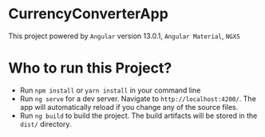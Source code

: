 # CurrencyConverterApp

This project powered by `Angular` version 13.0.1, `Angular Material`, `NGXS` 

# Who to run this Project?
- Run `npm install` or `yarn install` in your command line 
- Run `ng serve` for a dev server. Navigate to `http://localhost:4200/`. The app will automatically reload if you change any of the source files.
- Run `ng build` to build the project. The build artifacts will be stored in the `dist/` directory.
